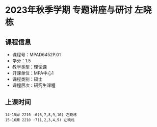 # 2023年秋季学期 专题讲座与研讨 左晓栋






## 课程信息

- 课程号：MPAD6452P.01
- 学分：1.5
- 教学类型：理论课
- 开课单位：MPA中心1
- 课程类别：硕士
- 课程层次：研究生课程

## 上课时间

```
14~15周 2210 :6(6,7,8,9,10) 左晓栋
15~16周 2210 :7(1,2,3,4,5) 左晓栋
```


